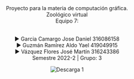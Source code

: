 <div align="center">
<p1>Proyecto para la materia de computación gráfica. </p1><br>
<p2>Zoológico virtual </p2> <br>
<p2>Equipo 7:</p2><br><br>

▶️ Garcia Camargo Jose Daniel       316086158 <br>
▶️ Guzmán Ramírez Aldo Yael	   	    419049915<br>
▶️ Vázquez Flores José Martín       316243386<br>
<p3> Semestre 2022-2 | Grupo: 3</p3>
</div>
<div align="Center">
    <img src="img/zoo.avif" alt="Descarga 1" ></img>
<div align="justify">
